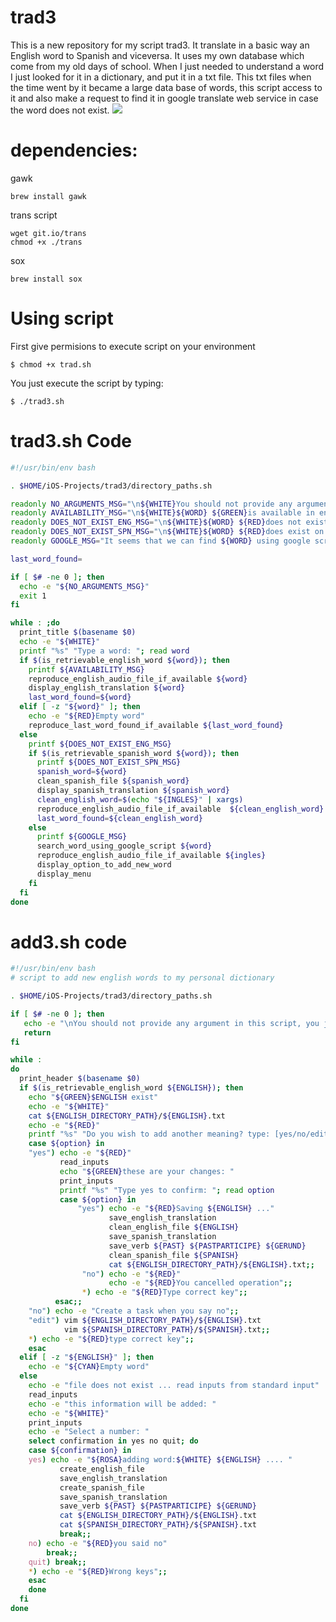 # trad3

This is a new repository for my script trad3. It translate in a basic way an English word to Spanish and viceversa.
It uses my own database which come from my old days of school. When I just needed to understand a word I just looked for it in a dictionary, and put it in a txt file. This txt files when the time went by it became a large data base of words, this script access to it and also make a request to find it in google translate web service in case the word does not exist. 
![](https://github.com/carlos-santiago-2017/DictEnEsScript/blob/master/1.gif)

# dependencies:

gawk

```console
brew install gawk
```

trans script 

```console
wget git.io/trans
chmod +x ./trans
```

sox

```console
brew install sox
```

# Using script

First give permisions to execute script on your environment

```console
$ chmod +x trad.sh
```

You just execute the script by typing:

```console
$ ./trad3.sh
```

# trad3.sh Code

```bash
#!/usr/bin/env bash

. $HOME/iOS-Projects/trad3/directory_paths.sh

readonly NO_ARGUMENTS_MSG="\n${WHITE}You should not provide any argument in this script, you just type trad3"
readonly AVAILABILITY_MSG="\n${WHITE}${WORD} ${GREEN}is available in english data base" 
readonly DOES_NOT_EXIST_ENG_MSG="\n${WHITE}${WORD} ${RED}does not exist on english data base .... now looking into spanish data base"
readonly DOES_NOT_EXIST_SPN_MSG="\n${WHITE}${WORD} ${RED}does exist on spanish data base"
readonly GOOGLE_MSG="It seems that we can find ${WORD} using google script"

last_word_found=

if [ $# -ne 0 ]; then
  echo -e "${NO_ARGUMENTS_MSG}"
  exit 1 
fi

while : ;do
  print_title $(basename $0)
  echo -e "${WHITE}"
  printf "%s" "Type a word: "; read word
  if $(is_retrievable_english_word ${word}); then
    printf ${AVAILABILITY_MSG}
    reproduce_english_audio_file_if_available ${word}
    display_english_translation ${word}
    last_word_found=${word}
  elif [ -z "${word}" ]; then
    echo -e "${RED}Empty word"        
    reproduce_last_word_found_if_available ${last_word_found}
  else
    printf ${DOES_NOT_EXIST_ENG_MSG}
    if $(is_retrievable_spanish_word ${word}); then
      printf ${DOES_NOT_EXIST_SPN_MSG}
      spanish_word=${word}
      clean_spanish_file ${spanish_word}
      display_spanish_translation ${spanish_word}
      clean_english_word=$(echo "${INGLES}" | xargs)
      reproduce_english_audio_file_if_available  ${clean_english_word}
      last_word_found=${clean_english_word}
    else
      printf ${GOOGLE_MSG}
      search_word_using_google_script ${word}
      reproduce_english_audio_file_if_available ${ingles} 
      display_option_to_add_new_word
      display_menu
    fi
  fi
done
```

# add3.sh code

```bash
#!/usr/bin/env bash
# script to add new english words to my personal dictionary

. $HOME/iOS-Projects/trad3/directory_paths.sh

if [ $# -ne 0 ]; then
   echo -e "\nYou should not provide any argument in this script, you just type add3"
   return 
fi

while :
do
  print_header $(basename $0)
  if $(is_retrievable_english_word ${ENGLISH}); then
    echo "${GREEN}$ENGLISH exist"
    echo -e "${WHITE}"
    cat ${ENGLISH_DIRECTORY_PATH}/${ENGLISH}.txt
    echo -e "${RED}"
    printf "%s" "Do you wish to add another meaning? type: [yes/no/edit]?: "; read option
    case ${option} in
    "yes") echo -e "${RED}"
           read_inputs
           echo "${GREEN}these are your changes: "
           print_inputs
           printf "%s" "Type yes to confirm: "; read option
           case ${option} in 
               "yes") echo -e "${RED}Saving ${ENGLISH} ..."
                      save_english_translation
                      clean_english_file ${ENGLISH}
                      save_spanish_translation 
                      save_verb ${PAST} ${PASTPARTICIPE} ${GERUND}
                      clean_spanish_file ${SPANISH}
                      cat ${ENGLISH_DIRECTORY_PATH}/${ENGLISH}.txt;;
                "no") echo -e "${RED}"
                      echo -e "${RED}You cancelled operation";;
                *) echo -e "${RED}Type correct key";;
          esac;;
    "no") echo -e "Create a task when you say no";;
    "edit") vim ${ENGLISH_DIRECTORY_PATH}/${ENGLISH}.txt
            vim ${SPANISH_DIRECTORY_PATH}/${SPANISH}.txt;;
    *) echo -e "${RED}type correct key";;
    esac
  elif [ -z "${ENGLISH}" ]; then 
    echo -e "${CYAN}Empty word"
  else
    echo -e "file does not exist ... read inputs from standard input"
    read_inputs
    echo -e "this information will be added: "
    echo -e "${WHITE}"
    print_inputs
    echo -e "Select a number: "
    select confirmation in yes no quit; do
    case ${confirmation} in
    yes) echo -e "${ROSA}adding word:${WHITE} ${ENGLISH} .... "
           create_english_file
           save_english_translation
           create_spanish_file
           save_spanish_translation        
           save_verb ${PAST} ${PASTPARTICIPE} ${GERUND}
           cat ${ENGLISH_DIRECTORY_PATH}/${ENGLISH}.txt
           cat ${SPANISH_DIRECTORY_PATH}/${SPANISH}.txt
           break;;
    no) echo -e "${RED}you said no"
        break;;
    quit) break;;
    *) echo -e "${RED}Wrong keys";;
    esac
    done
  fi
done
```
